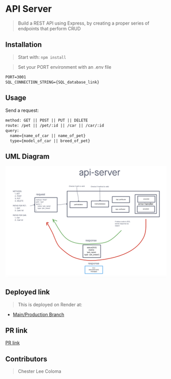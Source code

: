 # API Server

>  Build a REST API using Express, by creating a proper series of endpoints that perform CRUD

## Installation

> Start with: `npm install`

> Set your PORT environment with an .env file

```text
PORT=3001
SQL_CONNECTION_STRING={SQL_database_link}
```

## Usage

Send a request:

```text
method: GET || POST || PUT || DELETE
route: /pet || /pet/:id || /car || /car/:id
query:
  name={name_of_car || name_of_pet}
  type={model_of_car || breed_of_pet}
```

## UML Diagram
![Basic Express Server UML Diagram](./assets/401-class-03-lab.png)

## Deployed link
> This is deployed on Render at:
* [Main/Production Branch](https://api-server-b4jj.onrender.com)

## PR link
[PR link](https://github.com/cleecoloma/api-server/pull/1)

## Contributors
> Chester Lee Coloma